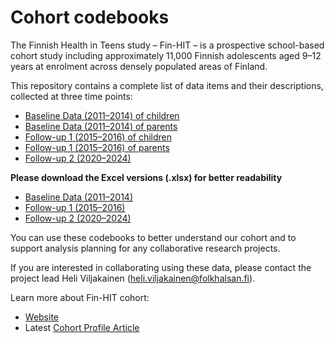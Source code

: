 # Cohort codebooks
The Finnish Health in Teens study – Fin-HIT – is a prospective school-based cohort study including approximately 11,000 Finnish adolescents aged 9–12 years at enrolment across densely populated areas of Finland.

This repository contains a complete list of data items and their descriptions, collected at three time points:
- [Baseline Data (2011–2014) of children](./Baseline_Codebook_Children.csv)
- [Baseline Data (2011–2014) of parents](./Baseline_Codebook_Guardians.csv)
- [Follow-up 1 (2015–2016) of children](./Followup_1_Codebook_Children.csv)
- [Follow-up 1 (2015–2016) of parents](./Followup_1_Codebook_Guardian.csv)
- [Follow-up 2 (2020–2024)](./Followup_2_Codebook_English.csv)

**Please download the Excel versions (.xlsx) for better readability**
- [Baseline Data (2011–2014)](./Baseline_Codebook.xlsx)
- [Follow-up 1 (2015–2016)](./Followup_1_Codebook.xlsx)
- [Follow-up 2 (2020–2024)](./Followup_2_Codebook.xlsx)

You can use these codebooks to better understand our cohort and to support analysis planning for any collaborative research projects.

If you are interested in collaborating using these data, please contact the project lead Heli Viljakainen (heli.viljakainen@folkhalsan.fi).

Learn more about Fin-HIT cohort: 
- [Website](https://research.folkhalsan.fi/public-health/fin-hit)
- Latest [Cohort Profile Article](https://academic.oup.com/ije/article/54/2/dyaf025/8094764)

